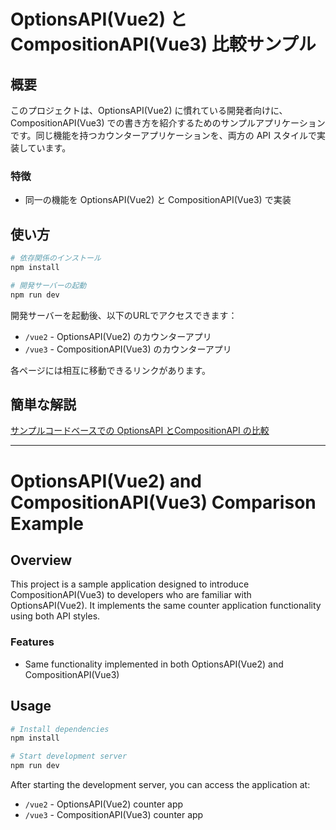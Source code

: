 # OptionsAPI(Vue2) と CompositionAPI(Vue3) 比較サンプル

## 概要

このプロジェクトは、OptionsAPI(Vue2) に慣れている開発者向けに、CompositionAPI(Vue3) での書き方を紹介するためのサンプルアプリケーションです。同じ機能を持つカウンターアプリケーションを、両方の API スタイルで実装しています。

### 特徴

- 同一の機能を OptionsAPI(Vue2) と CompositionAPI(Vue3) で実装

## 使い方

```bash
# 依存関係のインストール
npm install

# 開発サーバーの起動
npm run dev
```

開発サーバーを起動後、以下のURLでアクセスできます：

- `/vue2` - OptionsAPI(Vue2) のカウンターアプリ
- `/vue3` - CompositionAPI(Vue3) のカウンターアプリ

各ページには相互に移動できるリンクがあります。

## 簡単な解説

[サンプルコードベースでの OptionsAPI とCompositionAPI の比較](docs/index.md)

---

# OptionsAPI(Vue2) and CompositionAPI(Vue3) Comparison Example

## Overview

This project is a sample application designed to introduce CompositionAPI(Vue3) to developers who are familiar with OptionsAPI(Vue2). It implements the same counter application functionality using both API styles.

### Features

- Same functionality implemented in both OptionsAPI(Vue2) and CompositionAPI(Vue3)

## Usage

```bash
# Install dependencies
npm install

# Start development server
npm run dev
```

After starting the development server, you can access the application at:

- `/vue2` - OptionsAPI(Vue2) counter app
- `/vue3` - CompositionAPI(Vue3) counter app
